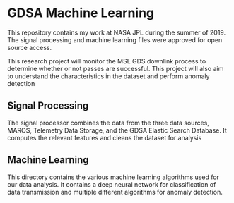 # GDSA Machine Learning

This repository contains my work at NASA JPL during the summer of 2019. The signal processing and machine learning files were approved for open source access.

This research project will monitor the MSL GDS downlink process to determine whether or not passes are successful. This project will also aim to understand
the characteristics in the dataset and perform anomaly detection

<!-- ## Data Collection

The data is collected from the following APIs:
 - maros
 - tlmweb
 - gdsa elastic search database

The new version of tlmweb allows us to search for relayProductId, which is similar to Overflight ID in the maros and elastic search data. -->

## Signal Processing

The signal processor combines the data from the three data sources, MAROS, Telemetry Data Storage, and the GDSA Elastic Search Database. It computes the relevant features and cleans the dataset for analysis

## Machine Learning

This directory contains the various machine learning algorithms used for our data analysis. It contains a deep neural network for classification of data transmission and multiple different algorithms for anomaly detection.


